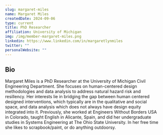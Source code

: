 ```yaml
---
slug: margaret-miles
name: Margaret Miles
createdDate: 2024-09-06
type: current
title: PhD Researcher
affiliation: University of Michigan
img: /img/member-margaret-miles.png
linkedin: https://www.linkedin.com/in/margaretlynmiles
twitter: ""
personalWebsite: ""
---
```


## Bio
Margaret Miles is a PhD Researcher at the University of Michigan Civil Engineering Department. She focuses on human-centered design methodologies and data analysis to address natural hazard risk and resillency. Her interests lie in bridging the gap between human centered designed interventions, which typically are in the qualitative and social space, and data analysis which does not always have design equity integrated into it. Previously, she worked at Engineers Without Borders USA in Colorado, taught English in Alicante, Spain, and did her undergraduate studies in Systems Engineering at The Ohio State University. In her free time she likes to scrapbook/paint, or do anything outdoorsy.